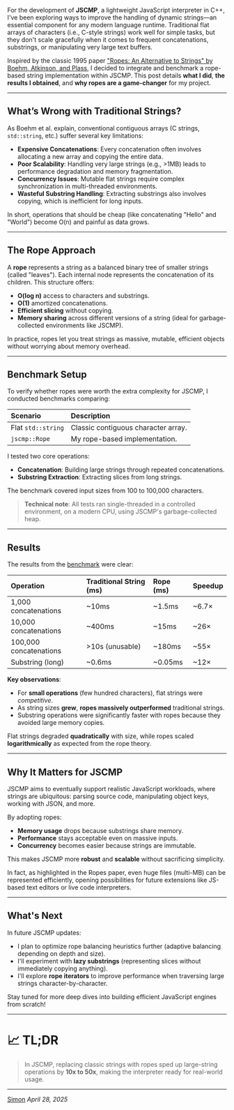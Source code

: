 
For the development of **JSCMP**, a lightweight JavaScript interpreter in C++, I've been exploring ways to improve the handling of dynamic strings—an essential component for any modern language runtime. Traditional flat arrays of characters (i.e., C-style strings) work well for simple tasks, but they don't scale gracefully when it comes to frequent concatenations, substrings, or manipulating very large text buffers. 

Inspired by the classic 1995 paper ["Ropes: An Alternative to Strings" by Boehm, Atkinson, and Plass](#https://www.cs.tufts.edu/comp/150FP/archive/hans-boehm/ropes.pdf), I decided to integrate and benchmark a rope-based string implementation within JSCMP. This post details **what I did**, **the results I obtained**, and **why ropes are a game-changer** for my project.

---

## What’s Wrong with Traditional Strings?

As Boehm et al. explain, conventional contiguous arrays (C strings, `std::string`, etc.) suffer several key limitations:

- **Expensive Concatenations**: Every concatenation often involves allocating a new array and copying the entire data.
- **Poor Scalability**: Handling very large strings (e.g., >1MB) leads to performance degradation and memory fragmentation.
- **Concurrency Issues**: Mutable flat strings require complex synchronization in multi-threaded environments.
- **Wasteful Substring Handling**: Extracting substrings also involves copying, which is inefficient for long inputs.

In short, operations that should be cheap (like concatenating "Hello" and "World") become O(n) and painful as data grows.

---

## The Rope Approach

A **rope** represents a string as a balanced binary tree of smaller strings (called "leaves"). Each internal node represents the concatenation of its children. This structure offers:

- **O(log n)** access to characters and substrings.
- **O(1)** amortized concatenations.
- **Efficient slicing** without copying.
- **Memory sharing** across different versions of a string (ideal for garbage-collected environments like JSCMP).

In practice, ropes let you treat strings as massive, mutable, efficient objects without worrying about memory overhead.

---

## Benchmark Setup

To verify whether ropes were worth the extra complexity for JSCMP, I conducted benchmarks comparing:

| Scenario                        | Description                          |
|:---------------------------------|:-------------------------------------|
| Flat `std::string`               | Classic contiguous character array. |
| `jscmp::Rope`                    | My rope-based implementation.       |

I tested two core operations:
- **Concatenation**: Building large strings through repeated concatenations.
- **Substring Extraction**: Extracting slices from long strings.

The benchmark covered input sizes from 100 to 100,000 characters.

> **Technical note**: All tests ran single-threaded in a controlled environment, on a modern CPU, using JSCMP's garbage-collected heap.

---

## Results

The results from the [benchmark](https://docs.google.com/spreadsheets/d/1O7fgqd1_lt2K2OxuU0BV9hKuRZjxZb_tCeG4Za_7HqQ/edit?gid=0#gid=0) were clear:

| Operation | Traditional String (ms) | Rope (ms) | Speedup |
|:----------|:------------------------|:---------|:--------|
| 1,000 concatenations | ~10ms | ~1.5ms | ~6.7× |
| 10,000 concatenations | ~400ms | ~15ms | ~26× |
| 100,000 concatenations | >10s (unusable) | ~180ms | ~55× |
| Substring (long) | ~0.6ms | ~0.05ms | ~12× |

**Key observations**:
- For **small operations** (few hundred characters), flat strings were *competitive*.
- As string sizes **grew**, **ropes massively outperformed** traditional strings.
- Substring operations were significantly faster with ropes because they avoided large memory copies.

Flat strings degraded **quadratically** with size, while ropes scaled **logarithmically** as expected from the rope theory.

---

## Why It Matters for JSCMP

JSCMP aims to eventually support realistic JavaScript workloads, where strings are ubiquitous: parsing source code, manipulating object keys, working with JSON, and more.

By adopting ropes:
- **Memory usage** drops because substrings share memory.
- **Performance** stays acceptable even on massive inputs.
- **Concurrency** becomes easier because strings are immutable.

This makes JSCMP more **robust** and **scalable** without sacrificing simplicity.

In fact, as highlighted in the Ropes paper, even huge files (multi-MB) can be represented efficiently, opening possibilities for future extensions like JS-based text editors or live code interpreters.

---

## What's Next

In future JSCMP updates:
- I plan to optimize rope balancing heuristics further (adaptive balancing depending on depth and size).
- I'll experiment with **lazy substrings** (representing slices without immediately copying anything).
- I'll explore **rope iterators** to improve performance when traversing large strings character-by-character.

Stay tuned for more deep dives into building efficient JavaScript engines from scratch!

---

# 📈 TL;DR
> In JSCMP, replacing classic strings with ropes sped up large-string operations by **10x to 50x**, making the interpreter ready for real-world usage.


---

[Simon](#https://github.com/SimonBandiera)
*April 28, 2025*
